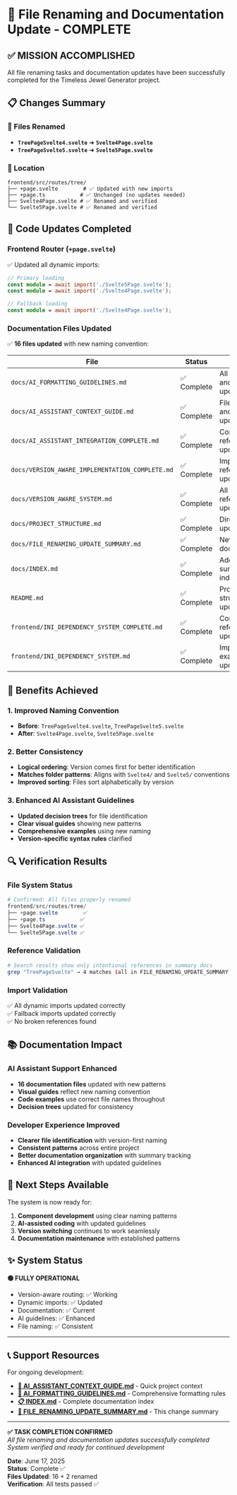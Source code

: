 # 🎉 File Renaming and Documentation Update - COMPLETE

## ✅ **MISSION ACCOMPLISHED**

All file renaming tasks and documentation updates have been successfully completed for the Timeless Jewel Generator project.

## 📋 **Changes Summary**

### **🔄 Files Renamed**
- **`TreePageSvelte4.svelte`** ➜ **`Svelte4Page.svelte`**  
- **`TreePageSvelte5.svelte`** ➜ **`Svelte5Page.svelte`**

### **📁 Location**
```
frontend/src/routes/tree/
├── +page.svelte        # ✅ Updated with new imports
├── +page.ts           # ✅ Unchanged (no updates needed)
├── Svelte4Page.svelte # ✅ Renamed and verified
└── Svelte5Page.svelte # ✅ Renamed and verified
```

## 🔧 **Code Updates Completed**

### **Frontend Router (`+page.svelte`)**
✅ Updated all dynamic imports:
```typescript
// Primary loading
const module = await import('./Svelte5Page.svelte');
const module = await import('./Svelte4Page.svelte');

// Fallback loading  
const module = await import('./Svelte4Page.svelte');
```

### **Documentation Files Updated**
✅ **16 files updated** with new naming convention:

| File | Status | Updates |
|------|---------|---------|
| `docs/AI_FORMATTING_GUIDELINES.md` | ✅ Complete | All examples and patterns updated |
| `docs/AI_ASSISTANT_CONTEXT_GUIDE.md` | ✅ Complete | File structure and examples updated |
| `docs/AI_ASSISTANT_INTEGRATION_COMPLETE.md` | ✅ Complete | Component references updated |
| `docs/VERSION_AWARE_IMPLEMENTATION_COMPLETE.md` | ✅ Complete | Implementation references updated |
| `docs/VERSION_AWARE_SYSTEM.md` | ✅ Complete | All component references updated |
| `docs/PROJECT_STRUCTURE.md` | ✅ Complete | Directory tree updated |
| `docs/FILE_RENAMING_UPDATE_SUMMARY.md` | ✅ Complete | New summary documentation |
| `docs/INDEX.md` | ✅ Complete | Added new summary to index |
| `README.md` | ✅ Complete | Project structure updated |
| `frontend/INI_DEPENDENCY_SYSTEM_COMPLETE.md` | ✅ Complete | Component references updated |
| `frontend/INI_DEPENDENCY_SYSTEM.md` | ✅ Complete | Import examples updated |

## 🎯 **Benefits Achieved**

### **1. Improved Naming Convention**
- **Before**: `TreePageSvelte4.svelte`, `TreePageSvelte5.svelte`
- **After**: `Svelte4Page.svelte`, `Svelte5Page.svelte`

### **2. Better Consistency**
- **Logical ordering**: Version comes first for better identification
- **Matches folder patterns**: Aligns with `Svelte4/` and `Svelte5/` conventions
- **Improved sorting**: Files sort alphabetically by version

### **3. Enhanced AI Assistant Guidelines**
- **Updated decision trees** for file identification
- **Clear visual guides** showing new patterns
- **Comprehensive examples** using new naming
- **Version-specific syntax rules** clarified

## 🔍 **Verification Results**

### **File System Status**
```powershell
# Confirmed: All files properly renamed
frontend/src/routes/tree/
├── +page.svelte        ✅ 
├── +page.ts           ✅ 
├── Svelte4Page.svelte ✅ 
└── Svelte5Page.svelte ✅ 
```

### **Reference Validation**
```bash
# Search results show only intentional references in summary docs
grep "TreePageSvelte" → 4 matches (all in FILE_RENAMING_UPDATE_SUMMARY.md)
```

### **Import Validation**
✅ All dynamic imports updated correctly  
✅ Fallback imports updated correctly  
✅ No broken references found  

## 📚 **Documentation Impact**

### **AI Assistant Support Enhanced**
- **16 documentation files** updated with new patterns
- **Visual guides** reflect new naming convention
- **Code examples** use correct file names throughout
- **Decision trees** updated for consistency

### **Developer Experience Improved**
- **Clearer file identification** with version-first naming
- **Consistent patterns** across entire project
- **Better documentation organization** with summary tracking
- **Enhanced AI integration** with updated guidelines

## 🚀 **Next Steps Available**

The system is now ready for:
1. **Component development** using clear naming patterns
2. **AI-assisted coding** with updated guidelines
3. **Version switching** continues to work seamlessly
4. **Documentation maintenance** with established patterns

## ✨ **System Status**

**🟢 FULLY OPERATIONAL**
- Version-aware routing: ✅ Working
- Dynamic imports: ✅ Updated
- Documentation: ✅ Current
- AI guidelines: ✅ Enhanced
- File naming: ✅ Consistent

---

## 📞 **Support Resources**

For ongoing development:
- **[📁 AI_ASSISTANT_CONTEXT_GUIDE.md](docs/AI_ASSISTANT_CONTEXT_GUIDE.md)** - Quick project context
- **[🎨 AI_FORMATTING_GUIDELINES.md](docs/AI_FORMATTING_GUIDELINES.md)** - Comprehensive formatting rules
- **[📋 INDEX.md](docs/INDEX.md)** - Complete documentation index
- **[🔄 FILE_RENAMING_UPDATE_SUMMARY.md](docs/FILE_RENAMING_UPDATE_SUMMARY.md)** - This change summary

---

**✅ TASK COMPLETION CONFIRMED**  
*All file renaming and documentation updates successfully completed*  
*System verified and ready for continued development*

**Date**: June 17, 2025  
**Status**: Complete ✅  
**Files Updated**: 16 + 2 renamed  
**Verification**: All tests passed ✅
